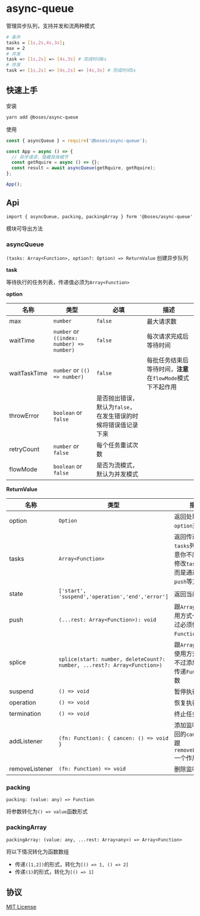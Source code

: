 # async-queue

管理异步队列，支持并发和流两种模式

```sh
# 条件
tasks = [1s,2s,4s,3s];
max = 2
# 并发
task => [1s,2s] => [4s,3s] # 完成时间6s
# 并发
task => [1s,2s] => [4s,2s] => [4s,3s] # 完成时间5s

```

## 快速上手

安装

```sh
yarn add @boses/async-queue
```

使用

```js
const { asyncQueue } = require('@boses/async-queue');

const App = async () => {
  // 异步请求，隐藏具体细节
  const getRquire = async () => {};
  const result = await asyncQueue(getRquire, getRquire);
};

App();
```

## Api

`import { asyncQueue, packing, packingArray } form '@boses/async-queue'`

模块可导出方法

### asyncQueue

`(tasks: Array<Function>, option?: Option) => ReturnValue`
创建异步队列

**task**

等待执行的任务列表，传递值必须为`Array<Function>`

**option**

| 名称         | 类型                                      | 必填                                                          | 描述                                                       |
| ------------ | ----------------------------------------- | ------------------------------------------------------------- | ---------------------------------------------------------- |
| max          | `number`                                  | `false`                                                       | 最大请求数                                                 |
| waitTime     | `number` or `((index: number) => number)` | `false`                                                       | 每次请求完成后等待时间                                     |
| waitTaskTime | `number` or `(() => number)`              | `false`                                                       | 每批任务结束后等待时间，**注意**在`flowMode`模式下不起作用 |
| throwError   | `boolean` or `false`                      | 是否抛出错误，默认为`false`，在发生错误的时候将错误值记录下来 |
| retryCount   | `number` or `false`                       | 每个任务重试次数                                              |
| flowMode     | `boolean` or `false`                      | 是否为流模式，默认为并发模式                                  |

**ReturnValue**

| 名称           | 类型                                                                     | 描述                                                                              |
| -------------- | ------------------------------------------------------------------------ | --------------------------------------------------------------------------------- |
| option         | `Option`                                                                 | 返回处理过的`option`对象                                                          |
| tasks          | `Array<Function>`                                                        | 返回传递的`tasks`列表，注意你不应该直接修改`task`的值，而是通过下面的`push`等方法 |
| state          | `['start', 'suspend','operation','end','error']`                         | 返回当前状态                                                                      |
| push           | `(...rest: Array<Function>): void`                                       | 跟`Array.push`使用方式一致，不过必须传递`Function`的参数                          |
| splice         | `splice(start: number, deleteCount?: number, ...rest?: Array<Function>)` | 跟`Array.splice`使用方式一致，不过添加值必须传递`Function`参数                    |
| suspend        | `() => void`                                                             | 暂停执行                                                                          |
| operation      | `() => void`                                                             | 恢复执行                                                                          |
| termination    | `() => void`                                                             | 终止任务                                                                          |
| addListener    | `(fn: Function): { cancen: () => void }`                                 | 添加监听器，返回的`cancel`方法跟`removeListener`一个作用                          |
| removeListener | `(fn: Function) => void`                                                 | 删除监听器                                                                        |

### packing

`packing: (value: any) => Function`

将参数转化为`() => value`函数形式

### packingArray

`packingArray: (value: any, ...rest: Array<any>) => Array<Function>`

将以下情况转化为函数数组

- 传递`([1,2])`的形式，转化为`[() => 1, () => 2]`
- 传递`(1)`的形式，转化为`[() => 1]`

## 协议

[MIT License](./License)

